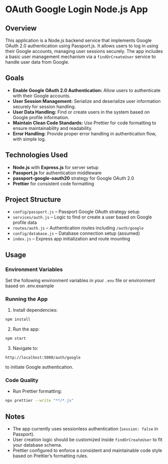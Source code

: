 # OAuth Google Login Node.js App

## Overview

This application is a Node.js backend service that implements Google OAuth 2.0 authentication using Passport.js. It allows users to log in using their Google accounts, managing user sessions securely. The app includes a basic user management mechanism via a `findOrCreateUser` service to handle user data from Google.

## Goals

- **Enable Google OAuth 2.0 Authentication:** Allow users to authenticate with their Google accounts.
- **User Session Management:** Serialize and deserialize user information securely for session handling.
- **User Data Handling:** Find or create users in the system based on Google profile information.
- **Maintain Clean Code Standards:** Use Prettier for code formatting to ensure maintainability and readability.
- **Error Handling:** Provide proper error handling in authentication flow, with simple log.

## Technologies Used

- **Node.js** with **Express.js** for server setup
- **Passport.js** for authentication middleware
- **passport-google-oauth20** strategy for Google OAuth 2.0
- **Prettier** for consistent code formatting

## Project Structure

- `config/passport.js` – Passport Google OAuth strategy setup
- `services/auth.js` – Logic to find or create a user based on Google profile data
- `routes/auth.js` – Authentication routes including `/auth/google`
- `config/database.js` – Database connection setup (assumed)
- `index.js` – Express app initialization and route mounting

## Usage

### Environment Variables

Set the following environment variables in your `.env` file or environment based on .env.example

### Running the App

1. Install dependencies:

```bash
npm install
```

2. Run the app:

```bash
npm start
```

3. Navigate to:

```
http://localhost:5000/auth/google
```

to initiate Google authentication.

### Code Quality

- Run Prettier formatting:

```bash
npx prettier --write "**/*.js"
```

## Notes

- The app currently uses sessionless authentication (`session: false` in Passport).
- User creation logic should be customized inside `findOrCreateUser` to fit your database schema.
- Prettier configured to enforce a consistent and maintainable code style based on Prettier’s formatting rules.
